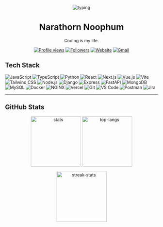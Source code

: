 <!--
Quick setup:
1) Replace ALL <YOUR_...> placeholders.
2) Repo name must be your GitHub username.
3) Remove stacks you don't use.
-->

<div align="center">

<p align="center">
  <img src="https://readme-typing-svg.demolab.com?font=Fira+Code&pause=800&color=00FF00&center=true&vCenter=true&width=800&height=22&lines=Hello!+I%27m+FAN." alt="typing">
</p>

# Narathorn Noophum

Coding is my life.

[![Profile views](https://komarev.com/ghpvc/?username=narathorn09&label=views&style=flat)](#)
[![Followers](https://img.shields.io/github/followers/narathorn09?style=flat)](#)
[![Website](https://img.shields.io/badge/website-visit-000)](https://narathorn09.vercel.app/)
[![Gmail](https://img.shields.io/badge/gmail-contact-444?logo=gmail&logoColor=white)](mailto:narathorn.work@gmail.com)

</div>

## Tech Stack

<!-- Use 🧰 badges you actually use. Add or remove freely. -->

![JavaScript](https://img.shields.io/badge/JavaScript-F7DF1E?logo=javascript&logoColor=222)
![TypeScript](https://img.shields.io/badge/TypeScript-3178C6?logo=typescript&logoColor=white)
![Python](https://img.shields.io/badge/Python-3776AB?logo=python&logoColor=white)
![React](https://img.shields.io/badge/React-20232A?logo=react&logoColor=61DAFB)
![Next.js](https://img.shields.io/badge/Next.js-000?logo=nextdotjs&logoColor=white)
![Vue.js](https://img.shields.io/badge/Vue.js-47A248?logo=vuedotjs&logoColor=white)
![Vite](https://img.shields.io/badge/Vite-4169E1?logo=vite&logoColor=white)
![Tailwind CSS](https://img.shields.io/badge/Tailwind-06B6D4?logo=tailwindcss&logoColor=white)
![Node.js](https://img.shields.io/badge/Node.js-339933?logo=nodedotjs&logoColor=white)
![Django](https://img.shields.io/badge/Django-47A248?logo=django&logoColor=white)
![Express](https://img.shields.io/badge/Express-000?logo=express&logoColor=white)
![FastAPI](https://img.shields.io/badge/FastAPI-009688?logo=fastapi&logoColor=white)
![MongoDB](https://img.shields.io/badge/MongoDB-47A248?logo=mongodb&logoColor=white)
![MySQL](https://img.shields.io/badge/MySQL-4169E1?logo=mysql&logoColor=white)
![Docker](https://img.shields.io/badge/Docker-2496ED?logo=docker&logoColor=white)
![NGINX](https://img.shields.io/badge/NGINX-009639?logo=nginx&logoColor=white)
![Vercel](https://img.shields.io/badge/Vercel-000?logo=vercel&logoColor=white)
![Git](https://img.shields.io/badge/Git-F05032?logo=git&logoColor=white)
![VS Code](https://img.shields.io/badge/VS%20Code-007ACC?logo=visualstudiocode&logoColor=white)
![Postman](https://img.shields.io/badge/Postman-FF6C37?logo=postman&logoColor=white)
![Jira](https://img.shields.io/badge/Jira-0052CC?logo=jira&logoColor=white)

---

## GitHub Stats

<p align="center">
  <a href="https://github.com/narathorn09">
    <img height="165" src="https://github-readme-stats.vercel.app/api?username=narathorn09&show_icons=true&rank_icon=github&include_all_commits=true&hide_title=true&hide_border=true" alt="stats">
  </a>
  <a href="https://github.com/narathorn09">
    <img height="165" src="https://github-readme-stats.vercel.app/api/top-langs/?username=narathorn09&layout=compact&hide_border=true&langs_count=8" alt="top-langs">
  </a>
</p>

<p align="center">
  <a href="https://github.com/narathorn09">
    <img height="165" src="https://streak-stats.demolab.com?user=narathorn09&hide_border=true" alt="streak-stats">
  </a>
</p>
